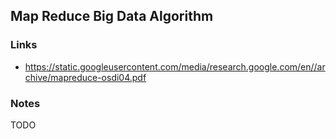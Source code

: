 ## Map Reduce Big Data Algorithm

### Links

* https://static.googleusercontent.com/media/research.google.com/en//archive/mapreduce-osdi04.pdf

### Notes

TODO
